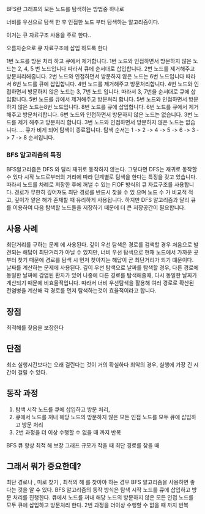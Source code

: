 BFS란 그래프의 모든 노드를 탐색하는 방법중 하나로

너비를 우선으로 탐색 한 후 인접한 노드 부터 탐색하는 알고리즘이다.

이거는 큐 자료구조 사용을 주로 한다..

오름차순으로 큐 자료구조에 삽입 하도록 한다


1번 노드를 방문 처리 하고 큐에서 제거합니다.
1번 노드와 인접하면서 방문하지 않은 노드는 2, 4, 5 번 노드입니다 따라서 큐에 순서대로 삽입합니다.
2번 노드를 제거해주고 방문처리해줍니다.
2번 노드와 인접하면서 방문하지 않은 노드는 6번 노드입니다 따라서 6번 노드를 큐에 삽입합니다.
4번 노드를 제거해주고 방문처리합니다. 4번 노드와 인접하면서 방문하지 않은 노드는 3, 7번 노드 입니다.
따라서 3, 7번을 순서대로 큐에 삽입합니다.
5번 노드를 큐에서 제거해주고 방문처리 합니다. 5번 노드와 인접하면서 방문하지 않은 노드는8번 노드입니다. 8번 노드를 큐에 삽입합니다.
6번 노드를 큐에서 제거해주고 방문처리합니다. 6번 노드와 인접하면서 방문하지 않은 노드는 없습니다.
3번 노드를 제거 해주고 방문처리 합니다. 3번 노드와 인접하면서 방문하지 않은 노드는 없습니다.
...
큐가 비게 되어 탐색이 종료됩니다.
탐색 순서는 1 -> 2 -> 4 -> 5 -> 6 -> 3 -> 7 -> 8 순서입니다.

### BFS 알고리즘의 특징
BFS알고리즘은 DFS 와 달리 재귀로 동작하지 않는다.
그렇다면  DFS는 재귀로 동작할 수 있다
시작 노드로부터의 거리에 따라 단계별로 탐색을 한다는 특징을 갖고 있습니다.
따라서 노드를 차례로 저장한 후에 꺼낼 수 있는 FIOF 방식의 큐 자료구조를 사용합니다. 경로가 무한히 깊어져도 최단 경로를 반드시 찾을 수 있 으며 노드 수 가 비교적 적고, 깊이가 얕은 해가 존재할 때 유리하게 사용됩니다.
하지만 DFS 알고리즘과 달리 큐를 이용하여 다음 탐색할 노드들을 저장하기 때문에 더 큰 저장공간이 필요합니다.

## 사용 사례
최단거리를 구하는 문제 에 사용된다.
	깊이 우선 탐색은 경로를 검색할 경우 처음으로 발견되는 해답이 최단거리가 아닐 수 있지만,
	너비 우선 탐색으로 현재 노드에서 가까운 곳부터 찾기 때문에 경로를 탐색 시 먼저 찾아지는 해답이 곧 최단거리가 되기 떄문이다.
날짜를 계산하는 문제에 사용된다.
	깊이 우선 탐색으로 날짜를 탐색할 경우, 다른 경로에 동일한 날짜에 감염된 환자가 있어 나중에 다른 경로를 탐색해줄때, 다시 동일한 날짜가 계산되기 때문에  비효율적입니다.
	따라서 너비 우선탐색을 활용해 여러 경로로 확산된 전염병을 계산해 각 경로를 먼저 탐색하는것이 효율적이라고 합니다.

## 장점
최적해를 찾음을 보장한다

## 단점
최소 실행시간보다는 오래 걸린다는 것이 거의 확실하다
최악의 경우, 실행에 가장 긴 시간이 걸릴 수 있다.

## 동작 과정
1. 탐색 시작 노드를 큐에 삽입하고 방문 처리,
2. 큐에서 노드를 꺼내 해당 노드의 방문하지 않은 모든 인접 노드를 모두 큐에 삽입하고 방문 처리
3. 2번 과정을 더 이상 수행할 수 없을 때 까지 반복

BFS
큐
항상 최적 해 보장
그래프 규모가 작을 때
최단 경로를 찾을 때


## 그래서 뭐가 중요한데?
최단 경로나 , 미로 찾기 , 최적의 해 를 찾아야 하는 경우 BFS 알고리즘을 사용하면 좋다는 것을 알 수 있다.
BFS 알고리즘의 동작 방식은
탐색 시작 노드를 큐에 삽입하고 방문 처리를 진행한다.
큐에서 노드를 꺼내 해당 노드의 방문하지 않은 모든 인접 노드를 모두 큐에 삽입하고 방문처리 한다.
2번 과정을 더이상 수행할 수 없을 때 까지 반복
